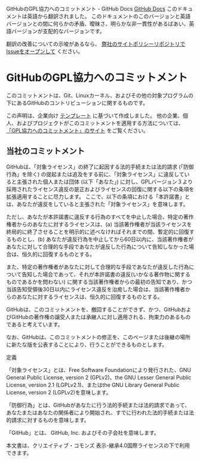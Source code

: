 GitHubのGPL協力へのコミットメント - GitHub Docs
[GitHub Docs](/ja)
このドキュメントは英語から翻訳されました。 このドキュメントのこのバージョンと英語バージョンとの間に何らかの矛盾、曖昧さ、明らかな非一貫性があるばあい、英語バージョンが支配的なバージョンです。

翻訳の改善についての示唆があるなら、
[弊社のサイトポリシーリポジトリでIssueをオープンして](https://github.com/github/site-policy/issues)
ください。

# GitHubのGPL協力へのコミットメント

このコミットメントは、Git、Linuxカーネル、およびその他の対象プログラムの下にあるGitHubのコントリビューションに関するものです。

この声明は、企業向け
[テンプレート](https://github.com/gplcc/gplcc/blob/master/Company/GPL%20Cooperation%20Commitment-Company-Template.md)
に基づいて作成しました。 他の企業、個人、およびプロジェクトがこのコミットメントを適用する方法については、
[「GPL協力へのコミットメント」のサイト](https://gplcc.github.io/gplcc/)
をご覧ください。

## 当社のコミットメント

GitHubは、「対象ライセンス」の終了に起因する法的手続または法的請求 (「防御行為」を除く) の提起または追及をする前に、「対象ライセンス」に違反していると主張された個人または団体 (以下「あなた」) に対し、GPLバージョン３より採用されたライセンス違反の是正およびライセンスの回復に関する以下の条項を拡張適用することに尽力します。 ここで、以下の条項における「本許諾書」とは、あなたが違反をしていると主張された「対象ライセンス」を意味します。

ただし、あなたが本許諾書に違反する行為のすべてを中止した場合、特定の著作権者からのあなたに対するライセンスは、(a) 当該著作権者が当該ライセンスを終局的に終了させることを明示的に述べなければそれまでの間、暫定的に回復するものとし、(b) あなたが違反行為を中止してから60日以内に、当該著作権者があなたに対して合理的な手段であなたが違反した行為について告知しなかった場合は、恒久的に回復するものとする。

また、特定の著作権者があなたに対して合理的な手段であなたが違反した行為について告知した場合であって、それが本許諾書の違反(いかなる著作物に関するものであるかを問わない) に関する当該著作権者からの最初の告知であり、かつ当該告知受領後30日以内にライセンス違反を治癒した場合は、当該著作権者からのあなたに対するライセンスは、恒久的に回復するものとする。

GitHubは、このコミットメントを、撤回することができず、かつ、GitHubおよびGitHubの著作権の譲受人または承継人に対し適用される、拘束力のあるものであると考えています。

なお、GitHubは、このコミットメントの修正を、このページまたは後継の場所に新たな版を公表することにより、行うことができるものとします。

定義

「対象ライセンス」とは、Free Software Foundationにより発行された、GNU General Public License, version 2 (GPLv2)、the GNU Lesser General Public License, version 2.1 (LGPLv2.1)、またはthe GNU Library General Public License, version 2 (LGPLv2)を意味します。

「防御行為」とは、GitHubがあなたに行う法的手続または法的請求であって、あなたまたはあなたの関係者により開始され、すでに行われた法的手続または法的請求に対するものを意味します。

「GitHub」とは、 GitHub, Inc. およびその子会社を意味します。

本文書は、クリエイティブ・コモンズ 表示-継承4.0国際ライセンスの下で利用できます。
